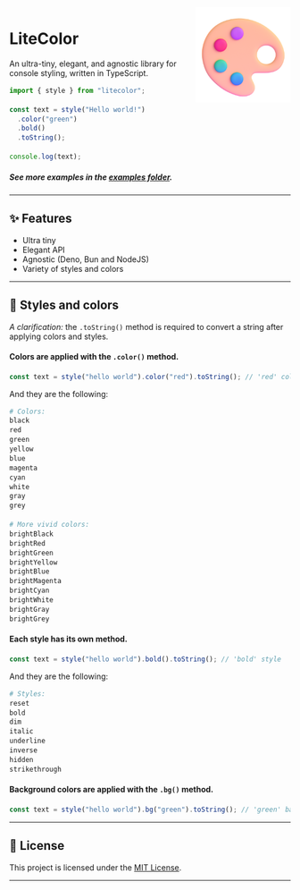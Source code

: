 <img src="https://github.com/nehu3n/litecolor/blob/5408275212b404e4424ed60d80e9c9b6ef97d93a/.github/icon.png" width="170px" align="right" />

# LiteColor

An ultra-tiny, elegant, and agnostic library for console styling, written in TypeScript.

```ts
import { style } from "litecolor";

const text = style("Hello world!")
  .color("green")
  .bold()
  .toString();

console.log(text);
```

##### See more examples in the [examples folder](./examples).

---

## ✨ Features

- Ultra tiny
- Elegant API
- Agnostic (Deno, Bun and NodeJS)
- Variety of styles and colors

---

## 🎀 Styles and colors

_A clarification:_ the `.toString()` method is required to convert a string after applying colors and styles.

#### Colors are applied with the `.color()` method.

```ts
const text = style("hello world").color("red").toString(); // 'red' color
```

And they are the following:

```ruby
# Colors:
black
red
green
yellow
blue
magenta
cyan
white
gray
grey

# More vivid colors:
brightBlack
brightRed
brightGreen
brightYellow
brightBlue
brightMagenta
brightCyan
brightWhite
brightGray
brightGrey
```

#### Each style has its own method.

```ts
const text = style("hello world").bold().toString(); // 'bold' style
```

And they are the following:

```ruby
# Styles:
reset
bold
dim
italic
underline
inverse
hidden
strikethrough
```

#### Background colors are applied with the `.bg()` method.

```ts
const text = style("hello world").bg("green").toString(); // 'green' background color
```

---

## 📄 License

This project is licensed under the [MIT License](./LICENSE).

---

